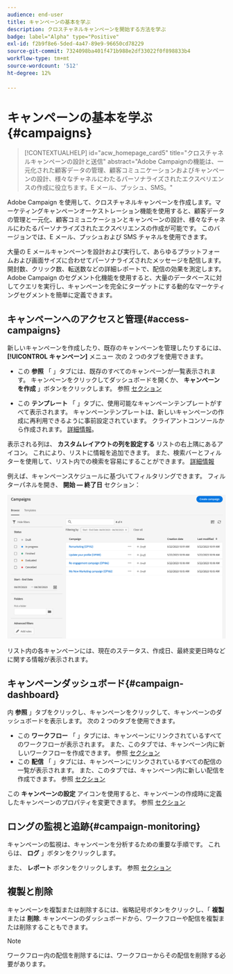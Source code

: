 ```yaml
---
audience: end-user
title: キャンペーンの基本を学ぶ
description: クロスチャネルキャンペーンを開始する方法を学ぶ
badge: label="Alpha" type="Positive"
exl-id: f2b9f8e6-5ded-4a47-89e9-96650cd78229
source-git-commit: 7324098ba401f471b988e2df33022f0f898833b4
workflow-type: tm+mt
source-wordcount: '512'
ht-degree: 12%

---
```



# キャンペーンの基本を学ぶ {#campaigns}

>[!CONTEXTUALHELP]
>id="acw_homepage_card5"
>title="クロスチャネルキャンペーンの設計と送信"
>abstract="Adobe Campaignの機能は、一元化された顧客データの管理、顧客コミュニケーションおよびキャンペーンの設計、様々なチャネルにわたるパーソナライズされたエクスペリエンスの作成に役立ちます。E メール、プッシュ、SMS。"

Adobe Campaign を使用して、クロスチャネルキャンペーンを作成します。マーケティングキャンペーンオーケストレーション機能を使用すると、顧客データの管理と一元化、顧客コミュニケーションとキャンペーンの設計、様々なチャネルにわたるパーソナライズされたエクスペリエンスの作成が可能です。 このバージョンでは、E メール、プッシュおよび SMS チャネルを使用できます。

大量の E メールキャンペーンを設計および実行して、あらゆるプラットフォームおよび画面サイズに合わせてパーソナライズされたメッセージを配信します。
開封数、クリック数、転送数などの詳細レポートで、配信の効果を測定します。  Adobe Campaign のセグメント化機能を使用すると、大量のデータベースに対してクエリを実行し、キャンペーンを完全にターゲットにする動的なマーケティングセグメントを簡単に定義できます。

<!--
Get Started with campaigns
Adobe Campaign offers a set of solutions that help you personalize and deliver campaigns across all of your online and offline channels. You can create, configure, execute and analyze marketing campaigns. All marketing campaigns can be managed from a unified control center. Discover how to browse and create marketing campaigns in this section.

Campaigns include actions (deliveries) and processes (importing or extracting files), as well as resources (marketing documents, delivery outlines). They are used in marketing campaigns. Campaigns are part of a program, and programs are included in a campaign plan.
-->

## キャンペーンへのアクセスと管理{#access-campaigns}

新しいキャンペーンを作成したり、既存のキャンペーンを管理したりするには、 **[!UICONTROL キャンペーン]** メニュー 次の 2 つのタブを使用できます。

* この **参照** 「 」タブには、既存のすべてのキャンペーンが一覧表示されます。 キャンペーンをクリックしてダッシュボードを開くか、 **キャンペーンを作成** 」ボタンをクリックします。 参照 [セクション](create-campaigns.md#create-campaigns)

* この **テンプレート** 「 」タブに、使用可能なキャンペーンテンプレートがすべて表示されます。 キャンペーンテンプレートは、新しいキャンペーンの作成に再利用できるように事前設定されています。 クライアントコンソールから作成されます。 [詳細情報](https://experienceleague.adobe.com/docs/campaign/automation/campaign-orchestration/marketing-campaign-templates.html?lang=ja)。

表示される列は、 **カスタムレイアウトの列を設定する** リストの右上隅にあるアイコン。 これにより、リストに情報を追加できます。 また、検索バーとフィルターを使用して、リスト内での検索を容易にすることができます。 [詳細情報](../get-started/user-interface.md#list-screens)

例えば、キャンペーンスケジュールに基づいてフィルタリングできます。 フィルターパネルを開き、 **開始 — 終了日** セクション：

![キャンペーンリスト](assets/campaign-filter-on-dates.png)

リスト内の各キャンペーンには、現在のステータス、作成日、最終変更日時などに関する情報が表示されます。

## キャンペーンダッシュボード{#campaign-dashboard}

内 **参照** 」タブをクリックし、キャンペーンをクリックして、キャンペーンのダッシュボードを表示します。 次の 2 つのタブを使用できます。

* この **ワークフロー** 「 」タブには、キャンペーンにリンクされているすべてのワークフローが表示されます。 また、このタブでは、キャンペーン内に新しいワークフローを作成できます。 参照 [セクション](create-campaigns.md#create-campaigns)
* この **配信** 「 」タブには、キャンペーンにリンクされているすべての配信の一覧が表示されます。 また、このタブでは、キャンペーン内に新しい配信を作成できます。 参照 [セクション](create-campaigns.md#create-campaigns)

この **キャンペーンの設定** アイコンを使用すると、キャンペーンの作成時に定義したキャンペーンのプロパティを変更できます。 参照 [セクション](create-campaigns.md#create-campaigns)

## ロングの監視と追跡{#campaign-monitoring}

キャンペーンの監視は、キャンペーンを分析するための重要な手順です。 これらは、 **ログ** 」ボタンをクリックします。

また、 **レポート** ボタンをクリックします。 参照 [セクション](../reporting/campaign-reports.md)

## 複製と削除

キャンペーンを複製または削除するには、省略記号ボタンをクリックし、「 **複製** または **削除**. キャンペーンのダッシュボードから、ワークフローや配信を複製または削除することもできます。

>[!NOTE]
>
>ワークフロー内の配信を削除するには、ワークフローからその配信を削除する必要があります。

